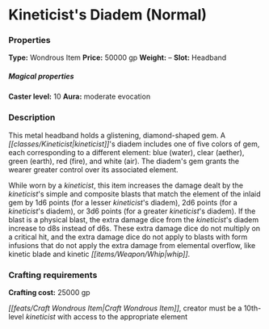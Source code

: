 ﻿---
Title: "Kineticist's Diadem (Normal)"
Type: "Wondrous Item"
Price: "50000 gp"
Weight: "–"
Slot: "Headband"
Caster level: "10"
Aura: "moderate evocation"
Description: |
  "This metal headband holds a glistening, diamond-shaped gem. A _kineticist's diadem_ includes one of five colors of gem, each corresponding to a different element: blue (water), clear (aether), green (earth), red (fire), and white (air). The diadem's gem grants the wearer greater control over its associated element.
  While worn by a kineticist, this item increases the damage dealt by the kineticist's simple and composite blasts that match the element of the inlaid gem by 1d6 points (for a _lesser kineticist's diadem_), 2d6 points (for a _kineticist's diadem_), or 3d6 points (for a _greater kineticist's diadem_). If the blast is a physical blast, the extra damage dice from the _kineticist's diadem_ increase to d8s instead of d6s. These extra damage dice do not multiply on a critical hit, and the extra damage dice do not apply to blasts with form infusions that do not apply the extra damage from elemental overflow, like kinetic blade and kinetic whip."
Crafting cost: "25000 gp"
Sources: "['Occult Adventures']"
---

# Kineticist's Diadem (Normal)

### Properties

**Type:** Wondrous Item **Price:** 50000 gp **Weight:** – **Slot:** Headband

##### Magical properties

**Caster level:** 10 **Aura:** moderate evocation

### Description

This metal headband holds a glistening, diamond-shaped gem. A _[[classes/Kineticist|kineticist]]_'s diadem includes one of five colors of gem, each corresponding to a different element: blue (water), clear (aether), green (earth), red (fire), and white (air). The diadem's gem grants the wearer greater control over its associated element.

While worn by a _kineticist_, this item increases the damage dealt by the _kineticist_'s simple and composite blasts that match the element of the inlaid gem by 1d6 points (for a lesser _kineticist_'s diadem), 2d6 points (for a _kineticist_'s diadem), or 3d6 points (for a greater _kineticist_'s diadem). If the blast is a physical blast, the extra damage dice from the _kineticist_'s diadem increase to d8s instead of d6s. These extra damage dice do not multiply on a critical hit, and the extra damage dice do not apply to blasts with form infusions that do not apply the extra damage from elemental overflow, like kinetic blade and kinetic _[[items/Weapon/Whip|whip]]_.

### Crafting requirements

**Crafting cost:** 25000 gp

_[[feats/Craft Wondrous Item|Craft Wondrous Item]]_, creator must be a 10th-level _kineticist_ with access to the appropriate element

